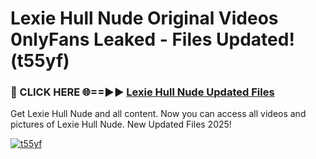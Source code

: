 # Lexie Hull Nude Original Videos 0nlyFans Leaked - Files Updated! (t55yf)

<h3>🔴 CLICK HERE 🌐==►► <a href="https://tinyurl.com/y5r63du9" rel="nofollow">Lexie Hull Nude Updated Files</a></h3>

Get Lexie Hull Nude and all content. Now you can access all videos and pictures of Lexie Hull Nude. New Updated Files 2025!

[![t55yf](https://i.imgur.com/UVo9nyh.gif)](https://tinyurl.com/y5r63du9)